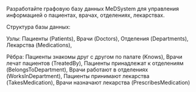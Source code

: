 Разработайте графовую базу данных MeDSystem для управления информацией о пациентах, врачах, отделениях, лекарствах.


Структура базы данных:

Узлы:
Пациенты (Patients),
Врачи (Doctors),
Отделения (Departments),
Лекарства (Medications),


Рёбра:
Пациенты знакомы друг с другом по палате (Knows),
Врачи лечат пациентов (TreatedBy),
Пациенты принадлежат к отделениям (BelongsToDepartment),
Врачи работают в отделениях (WorksInDepartment),
Пациенты принимают лекарства (TakesMedication),
Врачи назначают лекарства (PrescribesMedication)
